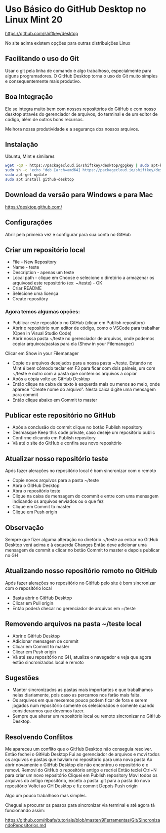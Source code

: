 # Uso Básico do GitHub Desktop no Linux Mint 20

https://github.com/shiftkey/desktop

No site acima existem opções para outras distribuições Linux

## Facilitando o uso do Git

Usar o git pela linha de comando é algo trabalhoso, especialmente para alguns programadores.
O GitHub Desktop torna o uso do Git muito simples e consequentemente mais produtivo.

## Boa Integração

Ele se integra muito bem com nossos repositórios do GitHub e com nosso desktop através do gerenciador de arquivos, do terminal e de um editor de código, além de outros bons recursos.

Melhora nossa produtividade e a segurança dos nossos arquivos.

## Instalação

Ubuntu, Mint e similares
```bash
wget -qO - https://packagecloud.io/shiftkey/desktop/gpgkey | sudo apt-key add -
sudo sh -c 'echo "deb [arch=amd64] https://packagecloud.io/shiftkey/desktop/any/ any main" > /etc/apt/sources.list.d/packagecloud-shiftky-desktop.list'
sudo apt-get update
sudo apt install github-desktop
```

## Download da versão para Windows e para Mac

https://desktop.github.com/

## Configurações

Abrir pela primeira vez e configurar para sua conta no GitHub


## Criar um repositório local

- File - New Repository
- Name - teste
- Description - apenas um teste
- Local path - clique em Choose e selecione o diretório a armazenar os arquivosd este repositório (ex: ~/teste) - OK
- Criar README
- Selecione uma licença
- Create repositóry

### Agora temos algumas opções:

- Publicar este repositório no GitHub (clicar em Publish repository)
- Abrir o repositório num editor de código, como o VSCode para trabalhar (Open in Visual Studio Code)
- Abrir nossa pasta ~/teste no gerenciador de arquivos, onde podemos copiar arquivos/pastas para ela (Show in your Filemanager)

Clicar em Show in your Filemanager

- Copie os arquivos desejados para a nossa pasta ~/teste. Estando no Mint é bem cômodo teclar em F3 para ficar com dois paineis, um com ~/teste e outro com a pasta que contem os arquivos a copiar
- Após a cópia volte ao GitHub Desktop
- Então clique na caixa de texto à esquerda mais ou menos ao meio, onde aparece "Create nome do arquivo". Nesta caixa digite uma mensagem para commit
- Então clique abaixo em Commit to master

## Publicar este repositório no GitHub

- Após a conclusão do commit clique no botão Publish repository
- Desmasque Keep this code private, caso deseje um repositório public
- Confirme clicando em Publish repository
- Vá até o site do GitHub e confira seu novo repositório

## Atualizar nosso repositório teste

Após fazer alerações no repositório local é bom sincronizar com o remoto
- Copie novos arquivos para a pasta ~/teste
- Abra o GitHub Desktop
- Abra o repositório teste
- Clique na caixa de mensagem do coommit e entre com uma mensagem indicando os arquivos enviados ou o que fez
- Clique em Commit to master
- Clique em Push origin

## Observação

Sempre que fizer alguma alteração no diretório ~/teste ao entrar no GitHub Desktop verá acima e à esquerda Changes
Então deve adicionar uma mensagem de commit e clicar no botão Commit to master e depois publicar no GH

## Atualizando nosso repositório remoto no GitHub

Após fazer alerações no repositório no GitHub pelo site é bom sincronizar com o repositório local
- Basta abrir o GitHub Desktop
- Clicar em Pull origin
- Então poderá checar no gerenciador de arquivos em ~/teste

## Removendo arquivos na pasta ~/teste local

- Abrir o GitHub Desktop
- Adicionar mensagem de commit
- Clicar em Commit to master
- Clicar em Push origin
- Vá até seu repositório no GH, atualize o navegador e veja que agora estão sincronizados local e remoto

## Sugestões
- Manter sincronizados as pastas mais importantes e que trabalhamos nelas diariamente, pois caso as percamos nos farão mais falta.
- Os arquivos em que mexemos pouco podem ficar de fora e serem jogados num repositório somente os selecionados e somente quando considerarmos que devemos fazer.
- Sempre que alterar um repositório local ou remoto sincronizar no GitHub Desktop.

## Resolvendo Conflitos

Me apareceu um conflito que o GitHub Desktop não conseguia resolver.
Então fechei o GitHub Desktop
Fui ao gerenciador de arquivos e movi todos os arquivos e pastas que haviam no repositório para uma nova pasta
Ao abrir novamente o GitHub Desktop ele não encontrou o repositório e o removi.
Removi do GitHub o repositório antigo e recriei
Então teclei Ctrl+N para criar um novo repositório
Cliquei em Publish repository
Movi todos os arquivos do antigo repositório, exceto a pasta .git para a pasta do novo repositório
Voltei ao GH Desktop e fiz commit
Depois Push origin

Algo um pouco trabalhoso mas simples.

Cheguei a procurar os passos para sincronizar via terminal e até agora tá funcionando assim:

https://github.com/ribafs/tutoriais/blob/master/9Ferramentas/Git/SincronizandoRepositorios.md
